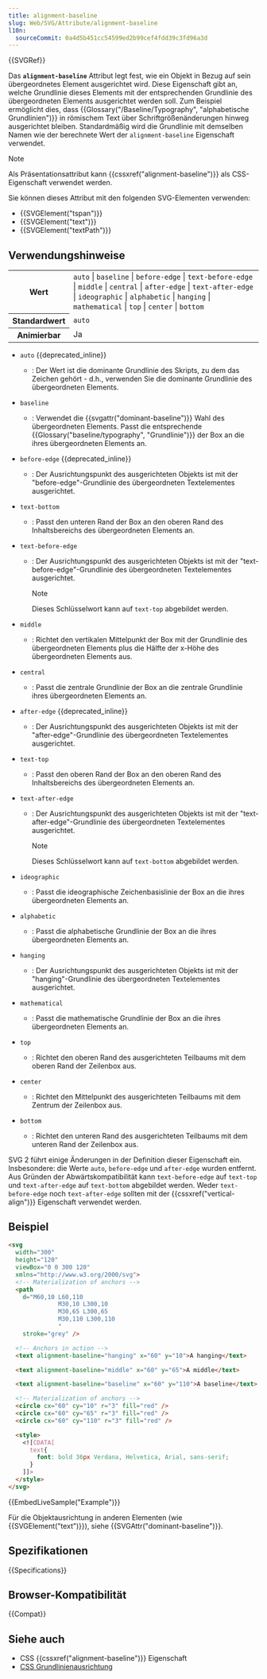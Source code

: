 ```yaml
---
title: alignment-baseline
slug: Web/SVG/Attribute/alignment-baseline
l10n:
  sourceCommit: 0a4d5b451cc54599ed2b99cef4fdd39c3fd96a3d
---
```


{{SVGRef}}

Das **`alignment-baseline`** Attribut legt fest, wie ein Objekt in Bezug auf sein übergeordnetes Element ausgerichtet wird. Diese Eigenschaft gibt an, welche Grundlinie dieses Elements mit der entsprechenden Grundlinie des übergeordneten Elements ausgerichtet werden soll. Zum Beispiel ermöglicht dies, dass {{Glossary("/Baseline/Typography", "alphabetische Grundlinien")}} in römischem Text über Schriftgrößenänderungen hinweg ausgerichtet bleiben. Standardmäßig wird die Grundlinie mit demselben Namen wie der berechnete Wert der `alignment-baseline` Eigenschaft verwendet.

> [!NOTE]
> Als Präsentationsattribut kann {{cssxref("alignment-baseline")}} als CSS-Eigenschaft verwendet werden.

Sie können dieses Attribut mit den folgenden SVG-Elementen verwenden:

- {{SVGElement("tspan")}}
- {{SVGElement("text")}}
- {{SVGElement("textPath")}}

## Verwendungshinweise

<table class="properties">
  <tbody>
    <tr>
      <th scope="row">Wert</th>
      <td>
        <code>auto</code> | <code>baseline</code> | <code>before-edge</code> |
        <code>text-before-edge</code> | <code>middle</code> |
        <code>central</code> | <code>after-edge</code> |
        <code>text-after-edge</code> | <code>ideographic</code> |
        <code>alphabetic</code> | <code>hanging</code> |
        <code>mathematical</code> | <code>top</code> | <code>center</code> |
        <code>bottom</code>
      </td>
    </tr>
    <tr>
      <th scope="row">Standardwert</th>
      <td><code>auto</code></td>
    </tr>
    <tr>
      <th scope="row">Animierbar</th>
      <td>Ja</td>
    </tr>
  </tbody>
</table>

- `auto` {{deprecated_inline}}
  - : Der Wert ist die dominante Grundlinie des Skripts, zu dem das Zeichen gehört - d.h., verwenden Sie die dominante Grundlinie des übergeordneten Elements.
- `baseline`
  - : Verwendet die {{svgattr("dominant-baseline")}} Wahl des übergeordneten Elements. Passt die entsprechende {{Glossary("baseline/typography", "Grundlinie")}} der Box an die ihres übergeordneten Elements an.
- `before-edge` {{deprecated_inline}}
  - : Der Ausrichtungspunkt des ausgerichteten Objekts ist mit der "before-edge"-Grundlinie des übergeordneten Textelementes ausgerichtet.
- `text-bottom`
  - : Passt den unteren Rand der Box an den oberen Rand des Inhaltsbereichs des übergeordneten Elements an.
- `text-before-edge`

  - : Der Ausrichtungspunkt des ausgerichteten Objekts ist mit der "text-before-edge"-Grundlinie des übergeordneten Textelementes ausgerichtet.

    > [!NOTE]
    > Dieses Schlüsselwort kann auf `text-top` abgebildet werden.

- `middle`
  - : Richtet den vertikalen Mittelpunkt der Box mit der Grundlinie des übergeordneten Elements plus die Hälfte der x-Höhe des übergeordneten Elements aus.
- `central`
  - : Passt die zentrale Grundlinie der Box an die zentrale Grundlinie ihres übergeordneten Elements an.
- `after-edge` {{deprecated_inline}}
  - : Der Ausrichtungspunkt des ausgerichteten Objekts ist mit der "after-edge"-Grundlinie des übergeordneten Textelementes ausgerichtet.
- `text-top`
  - : Passt den oberen Rand der Box an den oberen Rand des Inhaltsbereichs des übergeordneten Elements an.
- `text-after-edge`

  - : Der Ausrichtungspunkt des ausgerichteten Objekts ist mit der "text-after-edge"-Grundlinie des übergeordneten Textelementes ausgerichtet.

    > [!NOTE]
    > Dieses Schlüsselwort kann auf `text-bottom` abgebildet werden.

- `ideographic`
  - : Passt die ideographische Zeichenbasislinie der Box an die ihres übergeordneten Elements an.
- `alphabetic`
  - : Passt die alphabetische Grundlinie der Box an die ihres übergeordneten Elements an.
- `hanging`
  - : Der Ausrichtungspunkt des ausgerichteten Objekts ist mit der "hanging"-Grundlinie des übergeordneten Textelementes ausgerichtet.
- `mathematical`
  - : Passt die mathematische Grundlinie der Box an die ihres übergeordneten Elements an.
- `top`
  - : Richtet den oberen Rand des ausgerichteten Teilbaums mit dem oberen Rand der Zeilenbox aus.
- `center`
  - : Richtet den Mittelpunkt des ausgerichteten Teilbaums mit dem Zentrum der Zeilenbox aus.
- `bottom`
  - : Richtet den unteren Rand des ausgerichteten Teilbaums mit dem unteren Rand der Zeilenbox aus.

SVG 2 führt einige Änderungen in der Definition dieser Eigenschaft ein. Insbesondere: die Werte `auto`, `before-edge` und `after-edge` wurden entfernt. Aus Gründen der Abwärtskompatibilität kann `text-before-edge` auf `text-top` und `text-after-edge` auf `text-bottom` abgebildet werden. Weder `text-before-edge` noch `text-after-edge` sollten mit der {{cssxref("vertical-align")}} Eigenschaft verwendet werden.

## Beispiel

```html
<svg
  width="300"
  height="120"
  viewBox="0 0 300 120"
  xmlns="http://www.w3.org/2000/svg">
  <!-- Materialization of anchors -->
  <path
    d="M60,10 L60,110
              M30,10 L300,10
              M30,65 L300,65
              M30,110 L300,110
              "
    stroke="grey" />

  <!-- Anchors in action -->
  <text alignment-baseline="hanging" x="60" y="10">A hanging</text>

  <text alignment-baseline="middle" x="60" y="65">A middle</text>

  <text alignment-baseline="baseline" x="60" y="110">A baseline</text>

  <!-- Materialization of anchors -->
  <circle cx="60" cy="10" r="3" fill="red" />
  <circle cx="60" cy="65" r="3" fill="red" />
  <circle cx="60" cy="110" r="3" fill="red" />

  <style>
    <![CDATA[
      text{
        font: bold 36px Verdana, Helvetica, Arial, sans-serif;
      }
    ]]>
  </style>
</svg>
```

{{EmbedLiveSample("Example")}}

Für die Objektausrichtung in anderen Elementen (wie {{SVGElement("text")}}), siehe {{SVGAttr("dominant-baseline")}}.

## Spezifikationen

{{Specifications}}

## Browser-Kompatibilität

{{Compat}}

## Siehe auch

- CSS {{cssxref("alignment-baseline")}} Eigenschaft
- [CSS Grundlinienausrichtung](/de/docs/Web/CSS/CSS_box_alignment/Box_alignment#baseline_alignment)
